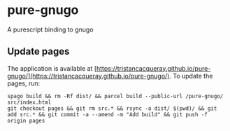 # pure-gnugo

A purescript binding to gnugo

## Update pages

The application is available at [https://tristancacqueray.github.io/pure-gnugo/](https://tristancacqueray.github.io/pure-gnugo/).
To update the pages, run:

```
spago build && rm -Rf dist/ && parcel build --public-url /pure-gnugo/ src/index.html
git checkout pages && git rm src.* && rsync -a dist/ $(pwd)/ && git add src.* && git commit -a --amend -m "Add build" && git push -f origin pages
```
